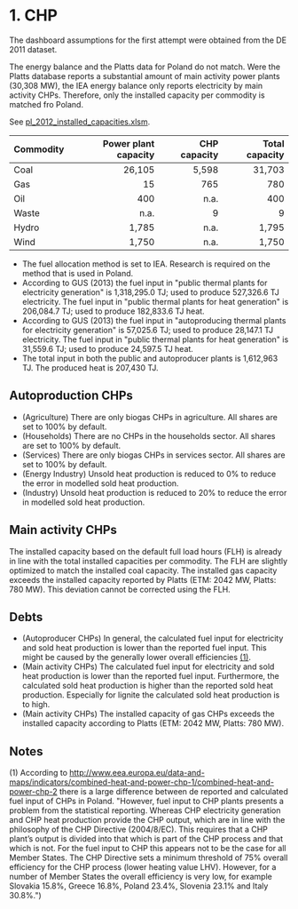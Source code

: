 # 1. CHP 

The dashboard assumptions for the first attempt were obtained from the DE 2011 dataset.

The energy balance and the Platts data for Poland do not match. Were the Platts database reports a substantial amount of main activity power plants (30,308 MW), the IEA energy balance only reports electricity by main activity CHPs. Therefore, only the installed capacity per commodity is matched fro Poland. 

See [pl_2012_installed_capacities.xlsm](../2_power_and_heat_plant/pl_2012_installed_capacities.xlsm).

| Commodity | Power plant capacity | CHP capacity | Total capacity |
| :-------- | -------------------: | -----------: | -------------: |
| Coal      |               26,105 |        5,598 |         31,703 |
| Gas       |                   15 |          765 |            780 |
| Oil       |                  400 |         n.a. |            400 |
| Waste     |                 n.a. |            9 |              9 |
| Hydro     |                1,785 |         n.a. |          1,795 |
| Wind      |                1,750 |         n.a. |          1,750 |


- The fuel allocation method is set to IEA. Research is required on the method that is used in Poland.
- According to GUS (2013) the fuel input in "public thermal plants for electricity generation" is 1,318,295.0 TJ; used to produce 527,326.6 TJ electricity. The fuel input in "public thermal plants for heat generation" is 206,084.7 TJ; used to produce 182,833.6 TJ heat.
- According to GUS (2013) the fuel input in "autoproducing thermal plants for electricity generation" is 57,025.6 TJ; used to produce 28,147.1 TJ electricity. The fuel input in "public thermal plants for heat generation" is 31,559.6 TJ; used to produce 24,597.5 TJ heat.
- The total input in both the public and autoproducer plants is 1,612,963 TJ. The produced heat is 207,430 TJ.


## Autoproduction CHPs

- (Agriculture) There are only biogas CHPs in agriculture. All shares are set to 100% by default.
- (Households) There are no CHPs in the households sector. All shares are set to 100% by default.
- (Services) There are only biogas CHPs in services sector. All shares are set to 100% by default.
- (Energy Industry) Unsold heat production is reduced to 0% to reduce the error in modelled sold heat production.
- (Industry) Unsold heat production is reduced to 20% to reduce the error in modelled sold heat production.


## Main activity CHPs

The installed capacity based on the default full load hours (FLH) is already in line with the total installed capacities per commodity. The FLH are slightly optimized to match the installed coal capacity. The installed gas capacity exceeds the installed capacity reported by Platts (ETM: 2042 MW, Platts: 780 MW). This deviation cannot be corrected using the FLH.


## Debts

- (Autoproducer CHPs) In general, the calculated fuel input for electricity and sold heat production is lower than the reported fuel input. This might be caused by the generally lower overall efficiencies [(1)](#notes).
- (Main activity CHPs) The calculated fuel input for electricity and sold heat production is lower than the reported fuel input. Furthermore, the calculated sold heat production is higher than the reported sold heat production. Especially for lignite the calculated sold heat production is to high.
- (Main activity CHPs) The installed capacity of gas CHPs exceeds the installed capacity according to Platts (ETM: 2042 MW, Platts: 780 MW).


## Notes

(1) According to http://www.eea.europa.eu/data-and-maps/indicators/combined-heat-and-power-chp-1/combined-heat-and-power-chp-2 there is a large difference between de reported and calculated fuel input of CHPs in Poland. "However, fuel input to CHP plants presents a problem from the statistical reporting.  Whereas CHP electricity generation and CHP heat production provide the CHP output, which are in line with the philosophy of the CHP Directive (2004/8/EC). This requires that a CHP plant’s output is divided into that which is part of the CHP process and that which is not. For the fuel input to CHP this appears not to be the case for all Member States.  The CHP Directive sets a minimum threshold of 75% overall efficiency for the CHP process (lower heating value LHV).  However, for a number of Member States the overall efficiency is very low, for example Slovakia 15.8%, Greece 16.8%, Poland 23.4%, Slovenia 23.1% and Italy 30.8%.")